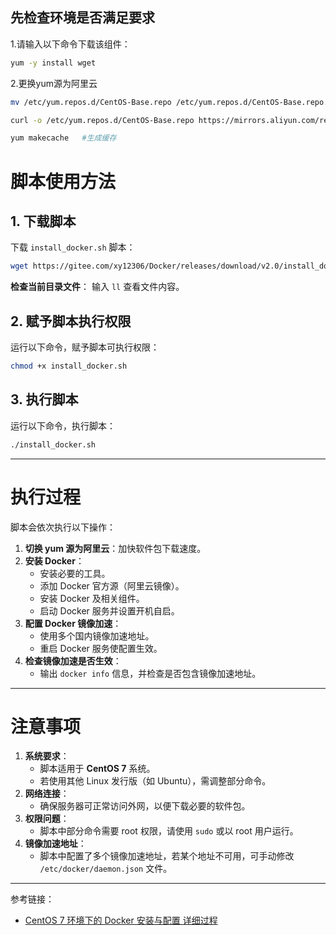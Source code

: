 

## 先检查环境是否满足要求

1.请输入以下命令下载该组件：
```bash
yum -y install wget
```

2.更换yum源为阿里云
```bash
mv /etc/yum.repos.d/CentOS-Base.repo /etc/yum.repos.d/CentOS-Base.repo.backup

curl -o /etc/yum.repos.d/CentOS-Base.repo https://mirrors.aliyun.com/repo/Centos-7.repo

yum makecache   #生成缓存
```


# 脚本使用方法

## 1. 下载脚本
下载 `install_docker.sh` 脚本：
```bash
wget https://gitee.com/xy12306/Docker/releases/download/v2.0/install_docker.sh
```



**检查当前目录文件**：
输入 `ll` 查看文件内容。


## 2. 赋予脚本执行权限
运行以下命令，赋予脚本可执行权限：
```bash
chmod +x install_docker.sh
```

## 3. 执行脚本
运行以下命令，执行脚本：
```bash
./install_docker.sh
```

---

# 执行过程
脚本会依次执行以下操作：
1. **切换 yum 源为阿里云**：加快软件包下载速度。
2. **安装 Docker**：
    - 安装必要的工具。
    - 添加 Docker 官方源（阿里云镜像）。
    - 安装 Docker 及相关组件。
    - 启动 Docker 服务并设置开机自启。
3. **配置 Docker 镜像加速**：
    - 使用多个国内镜像加速地址。
    - 重启 Docker 服务使配置生效。
4. **检查镜像加速是否生效**：
    - 输出 `docker info` 信息，并检查是否包含镜像加速地址。

---

# 注意事项
1. **系统要求**：
    - 脚本适用于 **CentOS 7** 系统。
    - 若使用其他 Linux 发行版（如 Ubuntu），需调整部分命令。
2. **网络连接**：
    - 确保服务器可正常访问外网，以便下载必要的软件包。
3. **权限问题**：
    - 脚本中部分命令需要 root 权限，请使用 `sudo` 或以 root 用户运行。
4. **镜像加速地址**：
    - 脚本中配置了多个镜像加速地址，若某个地址不可用，可手动修改 `/etc/docker/daemon.json` 文件。

---
参考链接：

* [CentOS 7 环境下的 Docker 安装与配置 详细过程](https://juejin.cn/post/7452652375342874624)